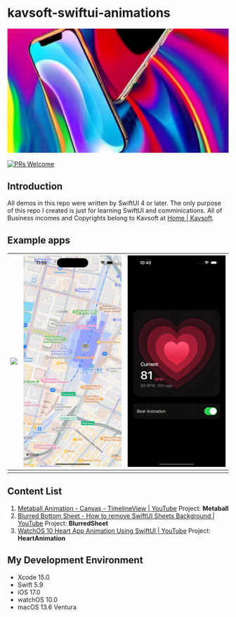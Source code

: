 # kavsoft-swiftui-animations

<img src="https://github.com/hackenbacker/image-host/blob/main/imgs/swiftui-badge.png" width=768>

[![PRs Welcome](https://img.shields.io/badge/PRs-welcome-brightgreen.svg?style=flat-square)](http://makeapullrequest.com)


## Introduction

All demos in this repo were written by SwiftUI 4 or later. The only purpose of this repo I created is just for learning SwiftUI and comminications. All of Business incomes and Copyrights belong to Kavsoft at [Home | Kavsoft](https://kavsoft.dev).


## Example apps

| <img src="https://github.com/hackenbacker/image-host/blob/main/imgs/metaball-256.gif"> | <img src="https://github.com/hackenbacker/image-host/blob/main/imgs/BlurredSheet/BlurredSheet-256.gif"> | <img src="https://github.com/hackenbacker/image-host/blob/main/imgs/HeartAnimation/HeartAnimation-256.gif"> |
| :-------------------------------------------: | :----------------------------------------: | -------------------------------------------- |
|  |  |  |

## Content List

1. [Metaball Animation - Canvas - TimelineView | YouTube](https://youtu.be/hfKGLJejAEw)  Project: **Metaball**
2. [Blurred Bottom Sheet - How to remove SwiftUI Sheets Background | YouTube](https://youtu.be/NE1ZIK0PGTI)  Project: **BlurredSheet**
3. [WatchOS 10 Heart App Animation Using SwiftUI | YouTube](https://www.youtube.com/watch?v=kZKI-BImtLE)  Project: **HeartAnimation**

## My Development Environment
* Xcode 15.0
* Swift 5.9
* iOS 17.0
* watchOS 10.0
* macOS 13.6 Ventura
